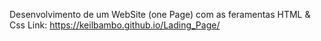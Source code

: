 Desenvolvimento de um WebSite (one Page)  com as feramentas HTML & Css
Link: https://keilbambo.github.io/Lading_Page/
